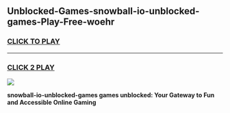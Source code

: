
## Unblocked-Games-snowball-io-unblocked-games-Play-Free-woehr
<h3>
<a href="https://premium76.site?title=snowball-io-unblocked-games&ref=20A">CLICK TO PLAY</a></h3>
<hr>

<h3>
<a href="https://premium76.site?title=snowball-io-unblocked-games&ref=20A">CLICK 2 PLAY</a>
  
</h3>

<a href="https://premium76.site?title=snowball-io-unblocked-games&ref=20A"><img src="https://clearcache.store/games.png"></a>


**snowball-io-unblocked-games games unblocked: Your Gateway to Fun and Accessible Online Gaming**
